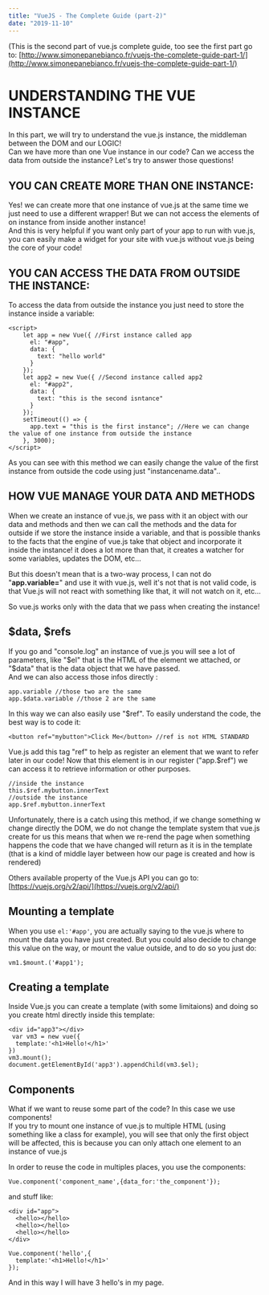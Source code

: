 ```yaml
---
title: "VueJS - The Complete Guide (part-2)"
date: "2019-11-10"
---
```


(This is the second part of vue.js complete guide, too see the first part go to: [http://www.simonepanebianco.fr/vuejs-the-complete-guide-part-1/](http://www.simonepanebianco.fr/vuejs-the-complete-guide-part-1/)

# UNDERSTANDING THE VUE INSTANCE

In this part, we will try to understand the vue.js instance, the middleman between the DOM and our LOGIC!  
Can we have more than one Vue instance in our code? Can we access the data from outside the instance? Let's try to answer those questions!

## YOU CAN CREATE MORE THAN ONE INSTANCE:

Yes! we can create more that one instance of vue.js at the same time we just need to use a different wrapper! But we can not access the elements of on instance from inside another instance!  
And this is very helpful if you want only part of your app to run with vue.js, you can easily make a widget for your site with vue.js without vue.js being the core of your code!

## YOU CAN ACCESS THE DATA FROM OUTSIDE THE INSTANCE:

To access the data from outside the instance you just need to store the instance inside a variable:

```
<script>
    let app = new Vue({ //First instance called app
      el: "#app",
      data: {
        text: "hello world"
      }
    });
    let app2 = new Vue({ //Second instance called app2
      el: "#app2",
      data: {
        text: "this is the second isntance"
      }
    });
    setTimeout(() => {
      app.text = "this is the first instance"; //Here we can change the value of one instance from outside the instance
    }, 3000);
</script>
```

As you can see with this method we can easily change the value of the first instance from outside the code using just "instancename.data"..

## HOW VUE MANAGE YOUR DATA AND METHODS

When we create an instance of vue.js, we pass with it an object with our data and methods and then we can call the methods and the data for outside if we store the instance inside a variable, and that is possible thanks to the facts that the engine of vue.js take that object and incorporate it inside the instance! it does a lot more than that, it creates a watcher for some variables, updates the DOM, etc...

But this doesn't mean that is a two-way process, I can not do "**app.variable=**" and use it with vue.js, well it's not that is not valid code, is that Vue.js will not react with something like that, it will not watch on it, etc...

So vue.js works only with the data that we pass when creating the instance!

## $data, $refs

If you go and "console.log" an instance of vue.js you will see a lot of parameters, like "$el" that is the HTML of the element we attached, or "$data" that is the data object that we have passed.  
And we can also access those infos directly :

```
app.variable //those two are the same
app.$data.variable //those 2 are the same
```

In this way we can also easily use "$ref". To easily understand the code, the best way is to code it:

```
<button ref="mybutton">Click Me</button> //ref is not HTML STANDARD
```

Vue.js add this tag "ref" to help as register an element that we want to refer later in our code! Now that this element is in our register ("app.$ref") we can access it to retrieve information or other purposes.

```
//inside the instance
this.$ref.mybutton.innerText
//outside the instance
app.$ref.mybutton.innerText
```

Unfortunately, there is a catch using this method, if we change something w change directly the DOM, we do not change the template system that vue.js create for us this means that when we re-rend the page when something happens the code that we have changed will return as it is in the template (that is a kind of middle layer between how our page is created and how is rendered)

Others available property of the Vue.js API you can go to: [https://vuejs.org/v2/api/](https://vuejs.org/v2/api/)

## Mounting a template

When you use `el:'#app'`, you are actually saying to the vue.js where to mount the data you have just created. But you could also decide to change this value on the way, or mount the value outside, and to do so you just do:

```
vm1.$mount.('#app1');
```

## Creating a template

Inside Vue.js you can create a template (with some limitaions) and doing so you create html directly inside this template:

```
<div id="app3"></div>
 var vm3 = new vue({
  template:'<h1>Hello!</h1>'
})
vm3.mount();
document.getElementById('app3').appendChild(vm3.$el);
```

## Components

What if we want to reuse some part of the code? In this case we use components!  
If you try to mount one instance of vue.js to multiple HTML (using something like a class for example), you will see that only the first object will be affected, this is because you can only attach one element to an instance of vue.js

In order to reuse the code in multiples places, you use the components:

```
Vue.component('component_name',{data_for:'the_component'});
```

and stuff like:

```
<div id="app">
  <hello></hello>
  <hello></hello>
  <hello></hello>
</div>

Vue.component('hello',{
  template:'<h1>Hello!</h1>'
});
```

And in this way I will have 3 hello's in my page.
